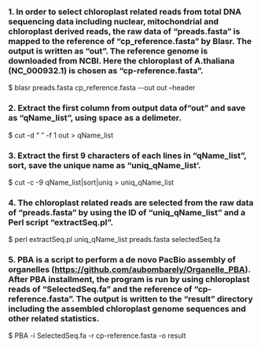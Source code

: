 ### 1. In order to select chloroplast related reads from total DNA sequencing data including nuclear, mitochondrial and chloroplast derived reads, the raw data of “preads.fasta” is mapped to the reference of “cp_reference.fasta” by Blasr. The output is written as “out”. The reference genome is downloaded from NCBI. Here the chloroplast of A.thaliana (NC_000932.1) is chosen as “cp-reference.fasta”.
$ blasr preads.fasta cp_reference.fasta --out out –header

### 2. Extract the first column from output data of“out” and save as “qName_list”, using space as a delimeter.
$ cut -d “ ” -f 1 out > qName_list

### 3. Extract the first 9 characters of each lines in “qName_list”, sort, save the unique name as “uniq_qName_list’.
$ cut -c -9 qName_list|sort|uniq > uniq_qName_list

### 4. The chloroplast related reads are selected from the raw data of “preads.fasta” by using the ID of “uniq_qName_list” and a Perl script “extractSeq.pl”.
$ perl extractSeq.pl uniq_qName_list preads.fasta selectedSeq.fa

### 5. PBA is a script to perform a de novo PacBio assembly of organelles (https://github.com/aubombarely/Organelle_PBA). After PBA installment, the program is run by using chloroplast reads of “SelectedSeq.fa” and the reference of “cp-reference.fasta”. The output is written to the “result” directory including the assembled chloroplast genome sequences and other related statistics.
$ PBA -i SelectedSeq.fa -r cp-reference.fasta -o result
